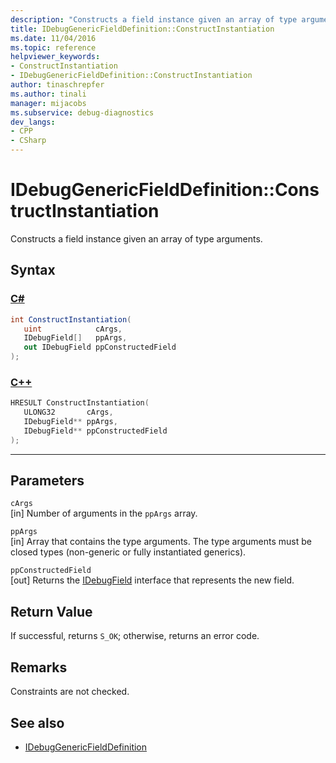 ```yaml
---
description: "Constructs a field instance given an array of type arguments."
title: IDebugGenericFieldDefinition::ConstructInstantiation
ms.date: 11/04/2016
ms.topic: reference
helpviewer_keywords:
- ConstructInstantiation
- IDebugGenericFieldDefinition::ConstructInstantiation
author: tinaschrepfer
ms.author: tinali
manager: mijacobs
ms.subservice: debug-diagnostics
dev_langs:
- CPP
- CSharp
---
```

# IDebugGenericFieldDefinition::ConstructInstantiation

Constructs a field instance given an array of type arguments.

## Syntax

### [C#](#tab/csharp)
```csharp
int ConstructInstantiation(
   uint            cArgs,
   IDebugField[]   ppArgs,
   out IDebugField ppConstructedField
);
```
### [C++](#tab/cpp)
```cpp
HRESULT ConstructInstantiation(
   ULONG32       cArgs,
   IDebugField** ppArgs,
   IDebugField** ppConstructedField
);
```
---

## Parameters
`cArgs`\
[in] Number of arguments in the `ppArgs` array.

`ppArgs`\
[in] Array that contains the type arguments. The type arguments must be closed types (non-generic or fully instantiated generics).

`ppConstructedField`\
[out] Returns the [IDebugField](../../../extensibility/debugger/reference/idebugfield.md) interface that represents the new field.

## Return Value
 If successful, returns `S_OK`; otherwise, returns an error code.

## Remarks
 Constraints are not checked.

## See also
- [IDebugGenericFieldDefinition](../../../extensibility/debugger/reference/idebuggenericfielddefinition.md)
